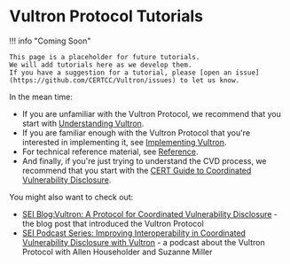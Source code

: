 # Vultron Protocol Tutorials

!!! info "Coming Soon"

    This page is a placeholder for future tutorials.
    We will add tutorials here as we develop them.
    If you have a suggestion for a tutorial, please [open an issue](https://github.com/CERTCC/Vultron/issues) to let us know.

In the mean time:

- If you are unfamiliar with the Vultron Protocol, we recommend that you start with [Understanding Vultron](../topics/index.md).
- If you are familiar enough with the Vultron Protocol that you're interested in implementing it, see [Implementing Vultron](../howto/index.md).
- For technical reference material, see [Reference](../reference/index.md).
- And finally, if you're just trying to understand the CVD process, we recommend that you start with the [CERT Guide to Coordinated Vulnerability Disclosure](https://certcc.github.io/CERT-Guide-to-CVD).

You might also want to check out:

- [SEI Blog:Vultron: A Protocol for Coordinated Vulnerability Disclosure](https://insights.sei.cmu.edu/blog/vultron-a-protocol-for-coordinated-vulnerability-disclosure/) - the blog post that introduced the Vultron Protocol
- [SEI Podcast Series: Improving Interoperability in Coordinated Vulnerability Disclosure with Vultron](https://youtu.be/8WiSmhxJ2OM) - a podcast about the Vultron Protocol with Allen Householder and Suzanne Miller
